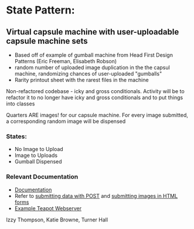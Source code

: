# State Pattern:
## Virtual capsule machine with user-uploadable capsule machine sets
- Based off of example of gumball machine from Head First Design Patterns (Eric Freeman, Elisabeth Robson)
- random number of uploaded image duplication in the the capsul machine, randomizing chances of user-uploaded "gumballs"
- Rarity printout sheet with the rarest files in the machine

Non-refactored codebase - icky and gross conditionals. Activity will be to refactor it to no longer have icky and gross conditionals and to put things into classes

Quarters ARE images! for our capsule machine. For every image submitted, a corresponding random image will be dispensed

### States:
 - No Image to Upload
 - Image to Uploads
 - Gumball Dispensed

### Relevant Documentation
- [Documentation](https://github.com/zeroflag/Teapot/blob/master/docs/UserGuide.md)
 - Refer to [submitting data with POST](https://github.com/zeroflag/Teapot/blob/master/docs/UserGuide.md#handling-post-and-other-methods) and [submitting images in HTML forms](https://www.w3schools.com/tags/att_input_type_image.asp)
 - [Example Teapot Webserver](https://github.com/zeroflag/Teapot/blob/master/source/Teapot-Library-Example/LibraryServer.class.st)


Izzy Thompson, Katie Browne, Turner Hall



